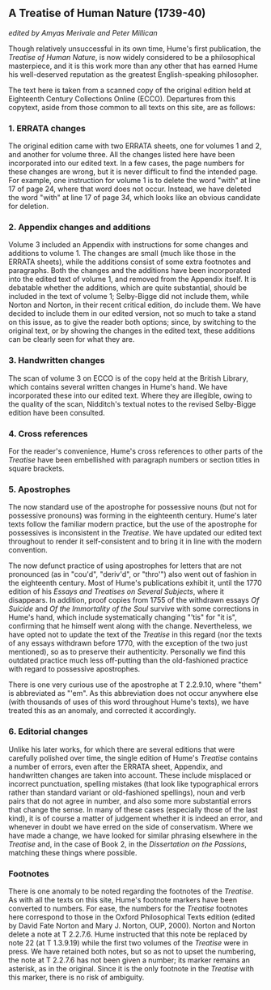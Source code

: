 ## A Treatise of Human Nature (1739-40)

_edited by Amyas Merivale and Peter Millican_

Though relatively unsuccessful in its own time, Hume's first publication, the *Treatise of Human Nature*, is now widely considered to be a philosophical masterpiece, and it is this work more than any other that has earned Hume his well-deserved reputation as the greatest English-speaking philosopher.

The text here is taken from a scanned copy of the original edition held at Eighteenth Century Collections Online (ECCO). Departures from this copytext, aside from those common to all texts on this site, are as follows:

### 1. ERRATA changes

The original edition came with two ERRATA sheets, one for volumes 1 and 2, and another for volume three. All the changes listed here have been incorporated into our edited text. In a few cases, the page numbers for these changes are wrong, but it is never difficult to find the intended page. For example, one instruction for volume 1 is to delete the word "with" at line 17 of page 24, where that word does not occur. Instead, we have deleted the word "with" at line 17 of page 34, which looks like an obvious candidate for deletion.

### 2. Appendix changes and additions

Volume 3 included an Appendix with instructions for some changes and additions to volume 1. The changes are small (much like those in the ERRATA sheets), while the additions consist of some extra footnotes and paragraphs. Both the changes and the additions have been incorporated into the edited text of volume 1, and removed from the Appendix itself. It is debatable whether the additions, which are quite substantial, should be included in the text of volume 1; Selby-Bigge did not include them, while Norton and Norton, in their recent critical edition, do include them. We have decided to include them in our edited version, not so much to take a stand on this issue, as to give the reader both options; since, by switching to the original text, or by showing the changes in the edited text, these additions can be clearly seen for what they are.

### 3. Handwritten changes

The scan of volume 3 on ECCO is of the copy held at the British Library, which contains several written changes in Hume's hand. We have incorporated these into our edited text. Where they are illegible, owing to the quality of the scan, Nidditch's textual notes to the revised Selby-Bigge edition have been consulted.

### 4. Cross references

For the reader's convenience, Hume's cross references to other parts of the *Treatise* have been embellished with paragraph numbers or section titles in square brackets.

### 5. Apostrophes

The now standard use of the apostrophe for possessive nouns (but not for possessive pronouns) was forming in the eighteenth century. Hume's later texts follow the familiar modern practice, but the use of the apostrophe for possessives is inconsistent in the *Treatise*. We have updated our edited text throughout to render it self-consistent and to bring it in line with the modern convention.

The now defunct practice of using apostrophes for letters that are not pronounced (as in "cou'd", "deriv'd", or "thro'") also went out of fashion in the eighteenth century. Most of Hume's publications exhibit it, until the 1770 edition of his *Essays and Treatises on Several Subjects*, where it disappears. In addition, proof copies from 1755 of the withdrawn essays *Of Suicide* and *Of the Immortality of the Soul* survive with some corrections in Hume's hand, which include systematically changing "'tis" for "it is", confirming that he himself went along with the change. Nevertheless, we have opted not to update the text of the *Treatise* in this regard (nor the texts of any essays withdrawn before 1770, with the exception of the two just mentioned), so as to preserve their authenticity. Personally we find this outdated practice much less off-putting than the old-fashioned practice with regard to possessive apostrophes.

There is one very curious use of the apostrophe at T&nbsp;2.2.9.10, where "them" is abbreviated as "'em". As this abbreviation does not occur anywhere else (with thousands of uses of this word throughout Hume's texts), we have treated this as an anomaly, and corrected it accordingly.

### 6. Editorial changes

Unlike his later works, for which there are several editions that were carefully polished over time, the single edition of Hume's *Treatise* contains a number of errors, even after the ERRATA sheet, Appendix, and handwritten changes are taken into account. These include misplaced or incorrect punctuation, spelling mistakes (that look like typographical errors rather than standard variant or old-fashioned spellings), noun and verb pairs that do not agree in number, and also some more substantial errors that change the sense. In many of these cases (especially those of the last kind), it is of course a matter of judgement whether it is indeed an error, and whenever in doubt we have erred on the side of conservatism. Where we have made a change, we have looked for similar phrasing elsewhere in the *Treatise* and, in the case of Book 2, in the *Dissertation on the Passions*, matching these things where possible.

### Footnotes

There is one anomaly to be noted regarding the footnotes of the *Treatise*. As with all the texts on this site, Hume's footnote markers have been converted to numbers. For ease, the numbers for the *Treatise* footnotes here correspond to those in the Oxford Philosophical Texts edition (edited by David Fate Norton and Mary J. Norton, OUP, 2000). Norton and Norton delete a note at T&nbsp;2.2.7.6. Hume instructed that this note be replaced by note 22 (at T&nbsp;1.3.9.19) while the first two volumes of the *Treatise* were in press. We have retained both notes, but so as not to upset the numbering, the note at T&nbsp;2.2.7.6 has not been given a number; its marker remains an asterisk, as in the original. Since it is the only footnote in the *Treatise* with this marker, there is no risk of ambiguity.
